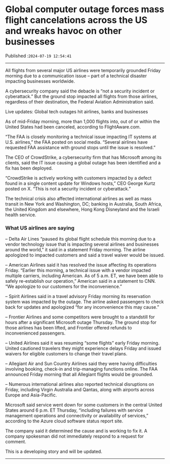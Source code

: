 # Global computer outage forces mass flight cancelations across the US and wreaks havoc on other businesses

Published :`2024-07-19 12:54:41`

---

All flights from several major US airlines were temporarily grounded Friday morning due to a communication issue – part of a technical disaster impacting businesses worldwide.

A cybersecurity company said the debacle is “not a security incident or cyberattack.” But the ground stop impacted all flights from those airlines, regardless of their destination, the Federal Aviation Administration said.

Live updates: Global tech outages hit airlines, banks and businesses

As of mid-Friday morning, more than 1,000 flights into, out of or within the United States had been canceled, according to FlightAware.com.

“The FAA is closely monitoring a technical issue impacting IT systems at U.S. airlines,” the FAA posted on social media. “Several airlines have requested FAA assistance with ground stops until the issue is resolved.”

The CEO of CrowdStrike, a cybersecurity firm that has Microsoft among its clients, said the IT issue causing a global outage has been identified and a fix has been deployed.

“CrowdStrike is actively working with customers impacted by a defect found in a single content update for Windows hosts,” CEO George Kurtz posted on X. “This is not a security incident or cyberattack.”

The technical crisis also affected international airlines as well as mass transit in New York and Washington, DC; banking in Australia, South Africa, the United Kingdom and elsewhere, Hong Kong Disneyland and the Israeli health service.

### What US airlines are saying

– Delta Air Lines “paused its global flight schedule this morning due to a vendor technology issue that is impacting several airlines and businesses around the world,” it said in a statement Friday morning. The airline apologized to impacted customers and said a travel waiver would be issued.

– American Airlines said it has resolved the issue affecting its operations Friday. “Earlier this morning, a technical issue with a vendor impacted multiple carriers, including American. As of 5 a.m. ET, we have been able to safely re-establish our operation,” American said in a statement to CNN. “We apologize to our customers for the inconvenience.”

– Spirit Airlines said in a travel advisory Friday morning its reservation system was impacted by the outage. The airline asked passengers to check back for updates and apologized “for any inconvenience this may cause.”

– Frontier Airlines and some competitors were brought to a standstill for hours after a significant Microsoft outage Thursday. The ground stop for those airlines has been lifted, and Frontier offered refunds to inconvenienced passengers.

– United Airlines said it was resuming “some flights” early Friday morning. United cautioned travelers they might experience delays Friday and issued waivers for eligible customers to change their travel plans.

– Allegiant Air and Sun Country Airlines said they were having difficulties involving booking, check-in and trip-managing functions online. The FAA announced Friday morning that all Allegiant flights would be grounded.

– Numerous international airlines also reported technical disruptions on Friday, including Virgin Australia and Qantas, along with airports across Europe and Asia-Pacific.

Microsoft said service went down for some customers in the central United States around 6 p.m. ET Thursday, “including failures with service management operations and connectivity or availability of services,” according to the Azure cloud software status report site.

The company said it determined the cause and is working to fix it. A company spokesman did not immediately respond to a request for comment.

This is a developing story and will be updated.

---

